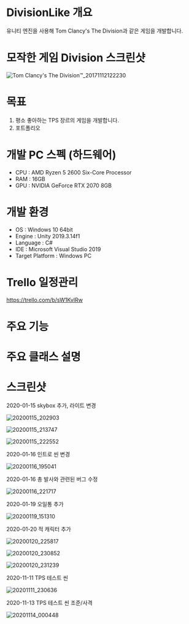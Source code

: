 # DivisionLike 개요
유니티 엔진을 사용해 Tom Clancy's The Division과 같은 게임을 개발합니다.

# 모작한 게임 Division 스크린샷
![Tom Clancy's The Division™_20171112122230](https://user-images.githubusercontent.com/29808782/72430650-46e28200-37d6-11ea-8d93-8d0e4676b533.jpg)

# 목표
1. 평소 좋아하는 TPS 장르의 게임을 개발합니다.
2. 포트폴리오

# 개발 PC 스펙 (하드웨어)
- CPU : AMD Ryzen 5 2600 Six-Core Processor
- RAM : 16GB
- GPU : NVIDIA GeForce RTX 2070 8GB

# 개발 환경
- OS : Windows 10 64bit
- Engine : Unity 2019.3.14f1
- Language : C#
- IDE : Microsoft Visual Studio 2019
- Target Platform : Windows PC

# Trello 일정관리
https://trello.com/b/sW1KvlRw

# 주요 기능

# 주요 클래스 설명

# 스크린샷
2020-01-15 skybox 추가, 라이트 변경

![20200115_202903](https://user-images.githubusercontent.com/29808782/72430514-ef441680-37d5-11ea-8434-fbd563e20a2e.png)

![20200115_213747](https://user-images.githubusercontent.com/29808782/72434586-52867680-37df-11ea-9b0d-b8e781ac777c.png)

![20200115_222552](https://user-images.githubusercontent.com/29808782/72437427-0ee33b00-37e6-11ea-8950-5e07abf98bfc.png)


2020-01-16 인트로 씬 변경

![20200116_195041](https://user-images.githubusercontent.com/29808782/72518858-8920c780-3899-11ea-98f7-5cb528dc3699.png)


2020-01-16 총 발사와 관련된 버그 수정

![20200116_221717](https://user-images.githubusercontent.com/29808782/72528278-048c7400-38ae-11ea-94aa-630f611152b4.png)

2020-01-19 오일통 추가

![20200119_151310](https://user-images.githubusercontent.com/29808782/72675895-54e21c80-3ace-11ea-89ac-0362ca552a79.png)

2020-01-20 적 캐릭터 추가

![20200120_225817](https://user-images.githubusercontent.com/29808782/72732114-69aad700-3bd8-11ea-8508-f138805d6256.png)

![20200120_230852](https://user-images.githubusercontent.com/29808782/72732822-ef7b5200-3bd9-11ea-9a4b-6efde6f0d070.png)

![20200120_231239](https://user-images.githubusercontent.com/29808782/72733049-687aa980-3bda-11ea-95f9-137097443d6a.png)

2020-11-11 TPS 테스트 씬

![20201111_230636](https://user-images.githubusercontent.com/29808782/98821212-97685180-2472-11eb-9e9d-25b633bdcae2.png)

2020-11-13 TPS 테스트 씬 조준/사격

![20201114_000448](https://user-images.githubusercontent.com/29808782/99086611-1abdaa80-260d-11eb-8092-08781a027761.png)
